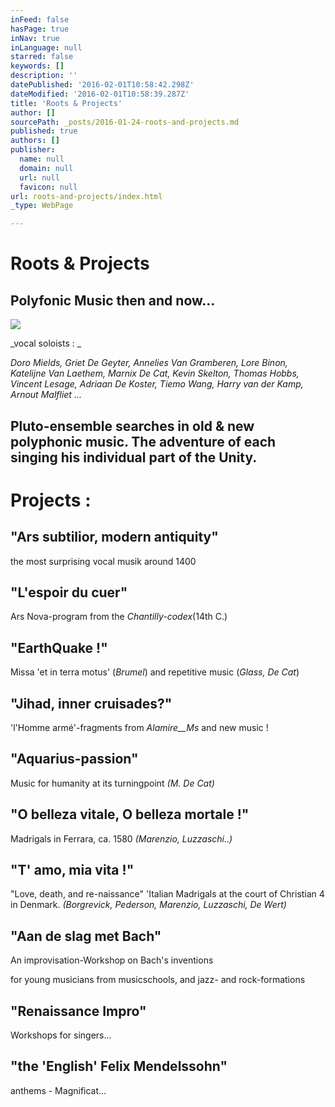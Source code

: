 ```yaml
---
inFeed: false
hasPage: true
inNav: true
inLanguage: null
starred: false
keywords: []
description: ''
datePublished: '2016-02-01T10:58:42.298Z'
dateModified: '2016-02-01T10:58:39.287Z'
title: 'Roots & Projects'
author: []
sourcePath: _posts/2016-01-24-roots-and-projects.md
published: true
authors: []
publisher:
  name: null
  domain: null
  url: null
  favicon: null
url: roots-and-projects/index.html
_type: WebPage

---
```

# Roots & Projects

## Polyfonic Music then and now...
![](https://the-grid-user-content.s3-us-west-2.amazonaws.com/d234bc7a-dbcc-46cc-bc8c-ce7c61cc0ac2.jpg)

_vocal soloists  : _

_Doro Mields, Griet De Geyter, Annelies Van Gramberen, Lore Binon, Katelijne Van Laethem, Marnix De Cat, Kevin Skelton, Thomas Hobbs, Vincent Lesage, Adriaan De Koster, Tiemo Wang, Harry van der Kamp, Arnout Malfliet ..._

## Pluto-ensemble searches in old & new polyphonic music. The adventure of each singing his individual part of the Unity.

# Projects :

## "Ars subtilior, modern antiquity" 

the most surprising vocal musik around 1400

## "L'espoir du cuer"  

Ars Nova-program from the _Chantilly-codex_(14th C.)

## "EarthQuake !"  

Missa 'et in terra motus' (_Brumel_) and repetitive music  (_Glass, De Cat_)

## "Jihad, inner cruisades?" 

'l'Homme armé'-fragments from _Alamire__Ms_ and new music !

## "Aquarius-passion"

Music for humanity at its turningpoint  _(M. De Cat)_

## "O belleza vitale, O belleza mortale !"  

Madrigals in Ferrara, ca. 1580  _(Marenzio, Luzzaschi..)_

## "T' amo, mia vita !"

"Love, death, and re-naissance"   'Italian Madrigals at the court of Christian 4 in Denmark.  _(Borgrevick, Pederson, Marenzio, Luzzaschi, De Wert)_

## "Aan de slag met Bach"

An improvisation-Workshop on Bach's  inventions

for young musicians from musicschools, and jazz- and rock-formations

## "Renaissance Impro"

Workshops for singers...

## "the 'English' Felix Mendelssohn" 

anthems - Magnificat...